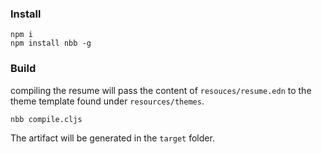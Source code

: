 ### Install

    npm i
    npm install nbb -g

### Build

compiling the resume will pass the content of `resouces/resume.edn` to the theme template found under `resources/themes`.

    nbb compile.cljs

The artifact will be generated in the `target` folder.    

